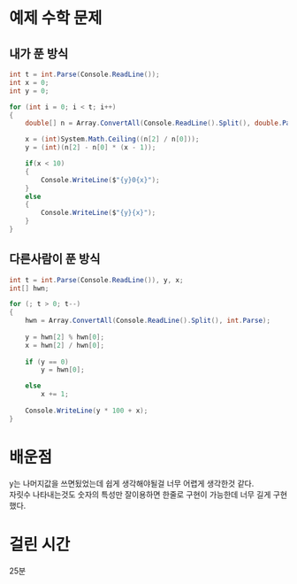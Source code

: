 # 예제 수학 문제

## 내가 푼 방식
``` cs
int t = int.Parse(Console.ReadLine());
int x = 0;
int y = 0;

for (int i = 0; i < t; i++)
{
    double[] n = Array.ConvertAll(Console.ReadLine().Split(), double.Parse);

    x = (int)System.Math.Ceiling((n[2] / n[0]));
    y = (int)(n[2] - n[0] * (x - 1));

    if(x < 10)
    {
        Console.WriteLine($"{y}0{x}");
    }
    else
    {
        Console.WriteLine($"{y}{x}");
    }
}

```

## 다른사람이 푼 방식
``` cs
int t = int.Parse(Console.ReadLine()), y, x;
int[] hwn;

for (; t > 0; t--)
{
    hwn = Array.ConvertAll(Console.ReadLine().Split(), int.Parse);
    
    y = hwn[2] % hwn[0];
    x = hwn[2] / hwn[0];
    
    if (y == 0)
        y = hwn[0];

    else
        x += 1;
    
    Console.WriteLine(y * 100 + x);
}
```

# 배운점
y는 나머지값을 쓰면됬었는데 쉽게 생각해야될걸 너무 어렵게 생각한것 같다.  
자릿수 나타내는것도 숫자의 특성만 잘이용하면 한줄로 구현이 가능한데 너무 길게 구현했다.  

 
# 걸린 시간
25분